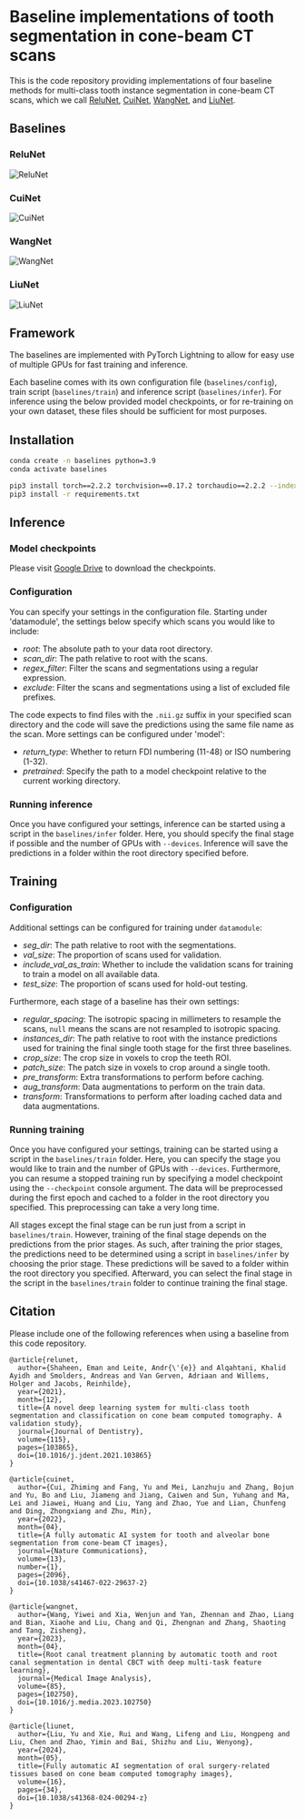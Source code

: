 # Baseline implementations of tooth segmentation in cone-beam CT scans

This is the code repository providing implementations of four baseline methods for multi-class tooth instance segmentation in cone-beam CT scans, which we call [ReluNet](https://www.sciencedirect.com/science/article/pii/S0300571221002888), [CuiNet](https://www.nature.com/articles/s41467-022-29637-2),  [WangNet](https://www.sciencedirect.com/science/article/pii/S1361841523000117), and [LiuNet](https://www.nature.com/articles/s41368-024-00294-z).


## Baselines

### ReluNet

![ReluNet](docs/relunet_final.png)

### CuiNet

![CuiNet](docs/cuinet_final.png)

### WangNet

![WangNet](docs/wangnet_final.png)

### LiuNet

![LiuNet](docs/liunet_final.png)


## Framework

The baselines are implemented with PyTorch Lightning to allow for easy use of multiple GPUs for fast training and inference.

Each baseline comes with its own configuration file (`baselines/config`), train script (`baselines/train`) and inference script (`baselines/infer`). For inference using the below provided model checkpoints, or for re-training on your own dataset, these files should be sufficient for most purposes.


## Installation

```bash
conda create -n baselines python=3.9
conda activate baselines

pip3 install torch==2.2.2 torchvision==0.17.2 torchaudio==2.2.2 --index-url https://download.pytorch.org/whl/cu118
pip3 install -r requirements.txt
```


## Inference

### Model checkpoints

Please visit [Google Drive](https://drive.google.com/drive/folders/1L3dWoCvrzDyhoxrly8H7-KIEPULxAUei?usp=sharing) to download the checkpoints.

### Configuration

You can specify your settings in the configuration file. Starting under 'datamodule', the settings below specify which scans you would like to include:

- *root*: The absolute path to your data root directory.
- *scan_dir*: The path relative to root with the scans.
- *regex_filter*: Filter the scans and segmentations using a regular expression.
- *exclude*: Filter the scans and segmentations using a list of excluded file prefixes.

The code expects to find files with the `.nii.gz` suffix in your specified scan directory and the code will save the predictions using the same file name as the scan. More settings can be configured under 'model':

- *return_type*: Whether to return FDI numbering (11-48) or ISO numbering (1-32).
- *pretrained*: Specify the path to a model checkpoint relative to the current working directory.

### Running inference

Once you have configured your settings, inference can be started using a script in the `baselines/infer` folder. Here, you should specify the final stage if possible and the number of GPUs with `--devices`. Inference will save the predictions in a folder within the root directory specified before.


## Training

### Configuration

Additional settings can be configured for training under `datamodule`:

- *seg_dir*: The path relative to root with the segmentations.
- *val_size*: The proportion of scans used for validation.
- *include_val_as_train*: Whether to include the validation scans for training to train a model on all available data.
- *test_size*: The proportion of scans used for hold-out testing.

Furthermore, each stage of a baseline has their own settings:

- *regular_spacing*: The isotropic spacing in millimeters to resample the scans, `null` means the scans are not resampled to isotropic spacing.
- *instances_dir*: The path relative to root with the instance predictions used for training the final single tooth stage for the first three baselines.
- *crop_size*: The crop size in voxels to crop the teeth ROI.
- *patch_size*: The patch size in voxels to crop around a single tooth.
- *pre_transform*: Extra transformations to perform before caching.
- *aug_transform*: Data augmentations to perform on the train data.
- *transform*: Transformations to perform after loading cached data and data augmentations.

### Running training

Once you have configured your settings, training can be started using a script in the `baselines/train` folder. Here, you can specify the stage you would like to train and the number of GPUs with `--devices`. Furthermore, you can resume a stopped training run by specifying a model checkpoint using the `--checkpoint` console argument. The data will be preprocessed during the first epoch and cached to a folder in the root directory you specified. This preprocessing can take a very long time.

All stages except the final stage can be run just from a script in `baselines/train`. However, training of the final stage depends on the predictions from the prior stages. As such, after training the prior stages, the predictions need to be determined using a script in `baselines/infer` by choosing the prior stage. These predictions will be saved to a folder within the root directory you specified. Afterward, you can select the final stage in the script in the `baselines/train` folder to continue training the final stage.


## Citation

Please include one of the following references when using a baseline from this code repository.

```
@article{relunet,
  author={Shaheen, Eman and Leite, Andr{\'{e}} and Alqahtani, Khalid Ayidh and Smolders, Andreas and Van Gerven, Adriaan and Willems, Holger and Jacobs, Reinhilde},
  year={2021},
  month={12},
  title={A novel deep learning system for multi-class tooth segmentation and classification on cone beam computed tomography. A validation study},
  journal={Journal of Dentistry},
  volume={115},
  pages={103865},
  doi={10.1016/j.jdent.2021.103865}
}
```

```
@article{cuinet,
  author={Cui, Zhiming and Fang, Yu and Mei, Lanzhuju and Zhang, Bojun and Yu, Bo and Liu, Jiameng and Jiang, Caiwen and Sun, Yuhang and Ma, Lei and Jiawei, Huang and Liu, Yang and Zhao, Yue and Lian, Chunfeng and Ding, Zhongxiang and Zhu, Min},
  year={2022},
  month={04},
  title={A fully automatic AI system for tooth and alveolar bone segmentation from cone-beam CT images},
  journal={Nature Communications},
  volume={13},
  number={1},
  pages={2096},
  doi={10.1038/s41467-022-29637-2}
}
```

```
@article{wangnet,
  author={Wang, Yiwei and Xia, Wenjun and Yan, Zhennan and Zhao, Liang and Bian, Xiaohe and Liu, Chang and Qi, Zhengnan and Zhang, Shaoting and Tang, Zisheng},
  year={2023},
  month={04},
  title={Root canal treatment planning by automatic tooth and root canal segmentation in dental CBCT with deep multi-task feature learning},
  journal={Medical Image Analysis},
  volume={85},
  pages={102750},
  doi={10.1016/j.media.2023.102750}
}
```

```
@article{liunet,
  author={Liu, Yu and Xie, Rui and Wang, Lifeng and Liu, Hongpeng and Liu, Chen and Zhao, Yimin and Bai, Shizhu and Liu, Wenyong},
  year={2024},
  month={05},
  title={Fully automatic AI segmentation of oral surgery-related tissues based on cone beam computed tomography images},
  volume={16},
  pages={34},
  doi={10.1038/s41368-024-00294-z}
}
```
